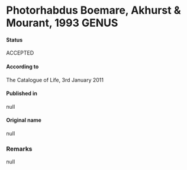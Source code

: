 # Photorhabdus Boemare, Akhurst & Mourant, 1993 GENUS

#### Status
ACCEPTED

#### According to
The Catalogue of Life, 3rd January 2011

#### Published in
null

#### Original name
null

### Remarks
null